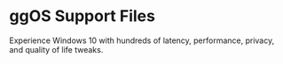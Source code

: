 # ggOS Support Files
Experience Windows 10 with hundreds of latency, performance, privacy, and quality of life tweaks.
